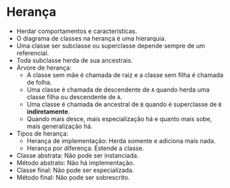 # Herança

- Herdar comportamentos e características.
- O diagrama de classes na herança é uma hierarquia.
- Uma classe ser subclasse ou superclasse depende sempre de um referencial.
- Toda subclasse herda de sua ancestrais.
- Árvore de herança:
  - A classe sem mãe é chamada de raiz e a classe sem filha é chamada de folha.
  - Uma classe é chamada de descendente de `A` quando herda uma classe filha ou descendente de `A`.
  - Uma classe é chamada de ancestral de `B` quando é superclasse de `B` **indiretamente**.
  - Quando mais desce, mais especialização há e quanto mais sobe, mais generalização há.
- Tipos de herança:
  - Herança de implementação: Herda somente e adiciona mais nada.
  - Herança por diferença: Estende a classe.
- Classe abstrata: Não pode ser instanciada.
- Método abstrato: Não há implementação.
- Classe final: Não pode ser especializada.
- Método final: Não pode ser sobrescrito.